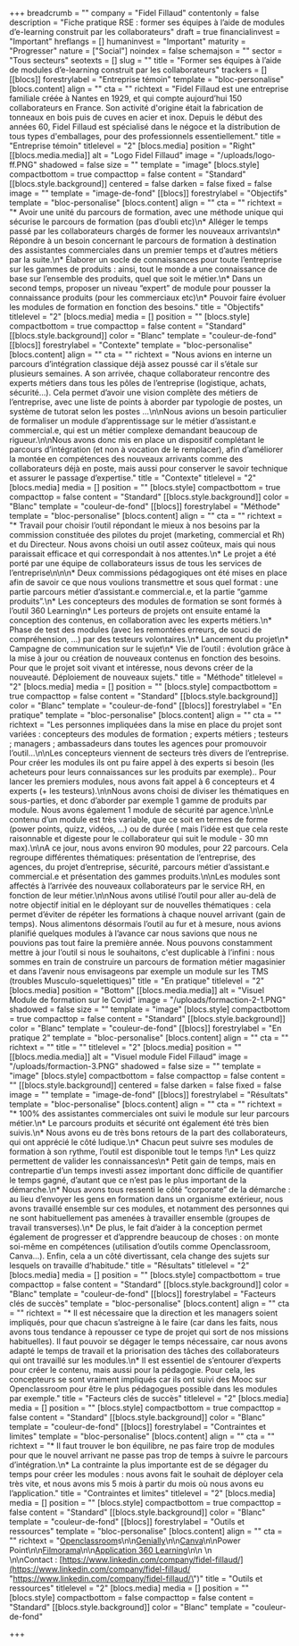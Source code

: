 +++
breadcrumb = ""
company = "Fidel Fillaud"
contentonly = false
description = "Fiche pratique RSE : former ses équipes à l’aide de modules d’e-learning construit par les collaborateurs"
draft = true
financialinvest = "Important"
hreflangs = []
humaninvest = "Important"
maturity = "Progresser"
nature = ["Social"]
noindex = false
schemajson = ""
sector = "Tous secteurs"
seotexts = []
slug = ""
title = "Former ses équipes à l’aide de modules d’e-learning construit par les collaborateurs"
trackers = []
[[blocs]]
forestrylabel = "Entreprise témoin"
template = "bloc-personalise"
[blocs.content]
align = ""
cta = ""
richtext = "Fidel Fillaud est une entreprise familiale créée à Nantes en 1929, et qui compte aujourd’hui 150 collaborateurs en France. Son activité d'origine était la fabrication de tonneaux en bois puis de cuves en acier et inox. Depuis le début des années 60, Fidel Fillaud est spécialisé dans le négoce et la distribution de tous types d'emballages, pour des professionnels essentiellement."
title = "Entreprise témoin"
titlelevel = "2"
[blocs.media]
position = "Right"
[[blocs.media.media]]
alt = "Logo Fidel Fillaud"
image = "/uploads/logo-ff.PNG"
shadowed = false
size = ""
template = "image"
[blocs.style]
compactbottom = true
compacttop = false
content = "Standard"
[[blocs.style.background]]
centered = false
darken = false
fixed = false
image = ""
template = "image-de-fond"
[[blocs]]
forestrylabel = "Objectifs"
template = "bloc-personalise"
[blocs.content]
align = ""
cta = ""
richtext = "* Avoir une unité du parcours de formation, avec une méthode unique qui sécurise le parcours de formation (pas d’oubli etc)\n* Alléger le temps passé par les collaborateurs chargés de former les nouveaux arrivants\n* Répondre à un besoin concernant le parcours de formation à destination des assistantes commerciales dans un premier temps et d’autres métiers par la suite.\n* Élaborer un socle de connaissances pour toute l’entreprise sur les gammes de produits : ainsi, tout le monde a une connaissance de base sur l’ensemble des produits, quel que soit le métier.\n* Dans un second temps, proposer un niveau “expert” de module pour pousser la connaissance produits (pour les commerciaux etc)\n* Pouvoir faire évoluer les modules de formation en fonction des besoins."
title = "Objectifs"
titlelevel = "2"
[blocs.media]
media = []
position = ""
[blocs.style]
compactbottom = true
compacttop = false
content = "Standard"
[[blocs.style.background]]
color = "Blanc"
template = "couleur-de-fond"
[[blocs]]
forestrylabel = "Contexte"
template = "bloc-personalise"
[blocs.content]
align = ""
cta = ""
richtext = "Nous avions en interne un parcours d’intégration classique déjà assez poussé car il s’étale sur plusieurs semaines. A son arrivée, chaque collaborateur rencontre des experts métiers dans tous les pôles de l’entreprise (logistique, achats, sécurité…). Cela permet d’avoir une vision complète des métiers de l’entreprise, avec une liste de points à aborder par typologie de postes, un système de tutorat selon les postes …\n\nNous avions un besoin particulier de formaliser un module d’apprentissage sur le métier d’assistant.e commercial.e, qui est un métier complexe demandant beaucoup de rigueur.\n\nNous avons donc mis en place un dispositif complétant le parcours d’intégration (et non à vocation de le remplacer), afin d’améliorer la montée en compétences des nouveaux arrivants comme des collaborateurs déjà en poste, mais aussi pour conserver le savoir technique et assurer le passage d’expertise."
title = "Contexte"
titlelevel = "2"
[blocs.media]
media = []
position = ""
[blocs.style]
compactbottom = true
compacttop = false
content = "Standard"
[[blocs.style.background]]
color = "Blanc"
template = "couleur-de-fond"
[[blocs]]
forestrylabel = "Méthode"
template = "bloc-personalise"
[blocs.content]
align = ""
cta = ""
richtext = "* Travail pour choisir l’outil répondant le mieux à nos besoins par la commission constituée des pilotes du projet (marketing, commercial et Rh) et du Directeur. Nous avons choisi un outil assez coûteux, mais qui nous paraissait efficace et qui correspondait à nos attentes.\n* Le projet a été porté par une équipe de collaborateurs issus de tous les services de l’entreprise\n\n\n* Deux commissions pédagogiques ont été mises en place afin de savoir ce que nous voulions transmettre et sous quel format : une partie parcours métier d’assistant.e commercial.e, et la partie “gamme produits”.\n* Les concepteurs des modules de formation se sont formés à l’outil 360 Learning\n* Les porteurs de projets ont ensuite entamé la conception des contenus, en collaboration avec les experts métiers.\n* Phase de test des modules (avec les remontées erreurs, de souci de compréhension, …) par des testeurs volontaires.\n* Lancement du projet\n* Campagne de communication sur le sujet\n* Vie de l’outil : évolution grâce à la mise à jour ou création de nouveaux contenus en fonction des besoins. Pour que le projet soit vivant et intéresse, nous devons créer de la nouveauté. Déploiement de nouveaux sujets."
title = "Méthode"
titlelevel = "2"
[blocs.media]
media = []
position = ""
[blocs.style]
compactbottom = true
compacttop = false
content = "Standard"
[[blocs.style.background]]
color = "Blanc"
template = "couleur-de-fond"
[[blocs]]
forestrylabel = "En pratique"
template = "bloc-personalise"
[blocs.content]
align = ""
cta = ""
richtext = "Les personnes impliquées dans la mise en place du projet sont variées : concepteurs des modules de formation ; experts métiers ; testeurs ; managers ; ambassadeurs dans toutes les agences pour promouvoir l’outil…\n\nLes concepteurs viennent de secteurs très divers de l’entreprise. Pour créer les modules ils ont pu faire appel à des experts si besoin (les acheteurs pour leurs connaissances sur les produits par exemple).. Pour lancer les premiers modules, nous avons fait appel à 6 concepteurs et 4 experts (+ les testeurs).\n\nNous avons choisi de diviser les thématiques en sous-parties, et donc d’aborder par exemple 1 gamme de produits par module. Nous avons également 1 module de sécurité par agence.\n\nLe contenu d’un module est très variable, que ce soit en termes de forme (power points, quizz, vidéos, …) ou de durée ( mais l’idée est que cela reste raisonnable et digeste pour le collaborateur qui suit le module - 30 mn max).\n\nA ce jour, nous avons environ 90 modules, pour 22 parcours. Cela regroupe différentes thématiques: présentation de l’entreprise, des agences, du projet d’entreprise, sécurité, parcours métier d’assistant.e commercial.e et présentation des gammes produits.\n\nLes modules sont affectés à l’arrivée des nouveaux collaborateurs par le service RH, en fonction de leur métier.\n\nNous avons utilisé l’outil pour aller au-delà de notre objectif initial en le déployant sur de nouvelles thématiques : cela permet d’éviter de répéter les formations à chaque nouvel arrivant (gain de temps). Nous alimentons désormais l’outil au fur et à mesure, nous avions planifié quelques modules à l’avance car nous savions que nous ne pouvions pas tout faire la première année. Nous pouvons constamment mettre à jour l’outil si nous le souhaitons, c'est duplicable à l’infini : nous sommes en train de construire un parcours de formation métier magasinier et dans l’avenir nous envisageons par exemple un module sur les TMS (troubles Musculo-squelettiques)"
title = "En pratique"
titlelevel = "2"
[blocs.media]
position = "Bottom"
[[blocs.media.media]]
alt = "Visuel Module de formation sur le Covid"
image = "/uploads/formaction-2-1.PNG"
shadowed = false
size = ""
template = "image"
[blocs.style]
compactbottom = true
compacttop = false
content = "Standard"
[[blocs.style.background]]
color = "Blanc"
template = "couleur-de-fond"
[[blocs]]
forestrylabel = "En pratique 2"
template = "bloc-personalise"
[blocs.content]
align = ""
cta = ""
richtext = ""
title = ""
titlelevel = "2"
[blocs.media]
position = ""
[[blocs.media.media]]
alt = "Visuel module Fidel Fillaud"
image = "/uploads/formaction-3.PNG"
shadowed = false
size = ""
template = "image"
[blocs.style]
compactbottom = false
compacttop = false
content = ""
[[blocs.style.background]]
centered = false
darken = false
fixed = false
image = ""
template = "image-de-fond"
[[blocs]]
forestrylabel = "Résultats"
template = "bloc-personalise"
[blocs.content]
align = ""
cta = ""
richtext = "* 100% des assistantes commerciales ont suivi le module sur leur parcours métier.\n* Le parcours produits et sécurité ont également été très bien suivis.\n* Nous avons eu de très bons retours de la part des collaborateurs, qui ont apprécié le côté ludique.\n* Chacun peut suivre ses modules de formation à son rythme, l’outil est disponible tout le temps !\n* Les quizz permettent de valider les connaissances\n* Petit gain de temps, mais en contrepartie d’un temps investi assez important donc difficile de quantifier le temps gagné, d’autant que ce n’est pas le plus important de la démarche.\n* Nous avons tous ressenti le côté “corporate” de la démarche : au lieu d’envoyer les gens en formation dans un organisme extérieur, nous avons travaillé ensemble sur ces modules, et notamment des personnes qui ne sont habituellement pas amenées à travailler ensemble (groupes de travail transverses).\n* De plus, le fait d’aider à la conception permet également de progresser et d’apprendre beaucoup de choses : on monte soi-même en compétences (utilisation d’outils comme Openclassroom, Canva…). Enfin, cela a un côté divertissant, cela change des sujets sur lesquels on travaille d’habitude."
title = "Résultats"
titlelevel = "2"
[blocs.media]
media = []
position = ""
[blocs.style]
compactbottom = true
compacttop = false
content = "Standard"
[[blocs.style.background]]
color = "Blanc"
template = "couleur-de-fond"
[[blocs]]
forestrylabel = "Facteurs clés de succès"
template = "bloc-personalise"
[blocs.content]
align = ""
cta = ""
richtext = "* Il est nécessaire que la direction et les managers soient impliqués, pour que chacun s’astreigne à le faire (car dans les faits, nous avons tous tendance à repousser ce type de projet qui sort de nos missions habituelles). Il faut pouvoir se dégager le temps nécessaire, car nous avons adapté le temps de travail et la priorisation des tâches des collaborateurs qui ont travaillé sur les modules.\n* Il est essentiel de s’entourer d’experts pour créer le contenu, mais aussi pour la pédagogie. Pour cela, les concepteurs se sont vraiment impliqués car ils ont suivi des Mooc sur Openclassroom pour être le plus pédagogues possible dans les modules par exemple."
title = "Facteurs clés de succès"
titlelevel = "2"
[blocs.media]
media = []
position = ""
[blocs.style]
compactbottom = true
compacttop = false
content = "Standard"
[[blocs.style.background]]
color = "Blanc"
template = "couleur-de-fond"
[[blocs]]
forestrylabel = "Contraintes et limites"
template = "bloc-personalise"
[blocs.content]
align = ""
cta = ""
richtext = "* Il faut trouver le bon équilibre, ne pas faire trop de modules pour que le nouvel arrivant ne passe pas trop de temps à suivre le parcours d’intégration.\n* La contrainte la plus importante est de se dégager du temps pour créer les modules : nous avons fait le souhait de déployer cela très vite, et nous avons mis 5 mois à partir du mois où nous avons eu l’application."
title = "Contraintes et limites"
titlelevel = "2"
[blocs.media]
media = []
position = ""
[blocs.style]
compactbottom = true
compacttop = false
content = "Standard"
[[blocs.style.background]]
color = "Blanc"
template = "couleur-de-fond"
[[blocs]]
forestrylabel = "Outils et ressources"
template = "bloc-personalise"
[blocs.content]
align = ""
cta = ""
richtext = "[Openclassroom](https://info.openclassrooms.com/fr/lp/decouvrez-lecole-en-ligne?utm_source=google&utm_medium=cpc&utm_campaign=paidsearch_google_fr_fr_b2c_s_bra_no-study-field_200602_00&gclsrc=aw.ds&&utm_source=google&utm_medium=cpc&utm_campaign=paidsearch_google_fr_fr_b2c_s_bra_no-study-field_200602_00&gclid=Cj0KCQjwlK-WBhDjARIsAO2sErRSxWCqrwUNGeG7e7IN4ouwfKIFa0lQfK8EvplJLydue4M48wN9ve4aAsNYEALw_wcB)s\n\n[Genially](https://genial.ly/fr/)\n\n[Canva](https://www.canva.com/)\n\nPower Point\n\n[Filmorama](https://filmora.wondershare.fr/)\n\n[Application 360 Learning](https://360learning.com/fr/)\n\n  \n<br>\n\nContact : [https://www.linkedin.com/company/fidel-fillaud/](https://www.linkedin.com/company/fidel-fillaud/ \"https://www.linkedin.com/company/fidel-fillaud/\")"
title = "Outils et ressources"
titlelevel = "2"
[blocs.media]
media = []
position = ""
[blocs.style]
compactbottom = false
compacttop = false
content = "Standard"
[[blocs.style.background]]
color = "Blanc"
template = "couleur-de-fond"

+++
